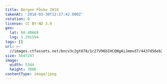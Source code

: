 ```yaml
---
title: Bergen Påske 2018
takenAt: '2018-03-30T12:27:42.000Z'
rotation: 0
license: CC BY-ND 3.0
geo:
  lat: 60.40668
  lng: 5.291594
tags: []
url: >-
  //images.ctfassets.net/bncv3c2gt878/1c27V96bIHCQNgAiJmmvd7/4437d56eb2192c0b1b08047ac5e311e6/bergen-pske-2018_40465923074_o
size: 5647247
image:
  width: 5344
  height: 3006
contentType: image/jpeg
---
```



